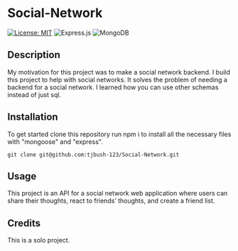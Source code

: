 # Social-Network

[![License: MIT](https://img.shields.io/badge/License-MIT-yellow.svg)](https://opensource.org/licenses/MIT)
![Express.js](https://img.shields.io/badge/express.js-%23404d59.svg?style=for-the-badge&logo=express&logoColor=%2361DAFB)
![MongoDB](https://img.shields.io/badge/MongoDB-%234ea94b.svg?style=for-the-badge&logo=mongodb&logoColor=white)

## Description

My motivation for this project was to make a social network backend. I build this project to help with social networks. It solves the problem of needing a backend for a social network. I learned how you can use other schemas instead of just sql.

## Installation

To get started clone this repository run npm i to install all the necessary files with "mongoose" and "express".
```
git clone git@github.com:tjbush-123/Social-Network.git
```

## Usage

This project is an API for a social network web application where users can share their thoughts, react to friends’ thoughts, and create a friend list.

## Credits

This is a solo project.